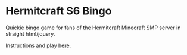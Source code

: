 # Hermitcraft S6 Bingo
Quickie bingo game for fans of the Hermitcraft Minecraft SMP server in straight html/jquery.

Instructions and play [here](https://justatrivialbot.github.io/hermitbingo/).
